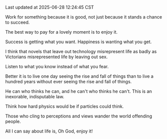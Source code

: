 Last updated at 2025-06-28 12:24:45 CST

Work for something because it is good, not just because it stands a chance to succeed.

The best way to pay for a lovely moment is to enjoy it.

Success is getting what you want. Happiness is wanting what you get.

I think that novels that leave out technology misrepresent life as badly as Victorians misrepresented life by leaving out sex.

Listen to what you know instead of what you fear.

Better it is to live one day seeing the rise and fall of things than to live a hundred years without ever seeing the rise and fall of things.

He can who thinks he can, and he can't who thinks he can't. This is an inexorable, indisputable law.

Think how hard physics would be if particles could think.

Those who cling to perceptions and views wander the world offending people.

All I can say about life is, Oh God, enjoy it!

